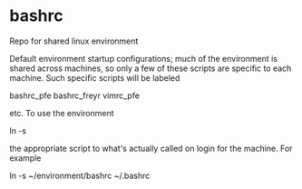 # bashrc
Repo for shared linux environment

Default environment startup configurations; much of the environment is shared across machines, so only a few of these scripts are specific to each machine. Such specific scripts will be labeled

bashrc_pfe
bashrc_freyr
vimrc_pfe

etc. To use the environment

ln -s 

the appropriate script to what's actually called on login for the machine. For example

ln -s ~/environment/bashrc ~/.bashrc
